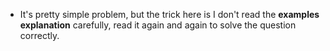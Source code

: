 * It's pretty simple problem, but the trick here is I don't read the **examples explanation** carefully, read it again and again to solve the question correctly.